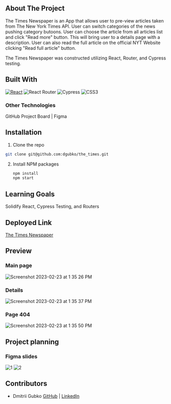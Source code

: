 ## About The Project

The Times Newspaper is an App that allows user to pre-view articles taken from The New York Times API. User can switch categories of the news pushing category butoons. User can choose the article from all articles list and click "Read more" button. This will bring user to a details page with a description. User can also read the full article on the official NYT Website clicking "Read full article" button.

The Times Newspaper was constructed utilizing React, Router, and Cypress testing.

## Built With

[![React][React.js]][React-url]
![React Router](https://img.shields.io/badge/React_Router-CA4245?style=for-the-badge&logo=react-router&logoColor=white)
![Cypress](https://img.shields.io/badge/-cypress-%23E5E5E5?style=for-the-badge&logo=cypress&logoColor=058a5e)
![CSS3](https://img.shields.io/badge/css3-%231572B6.svg?style=for-the-badge&logo=css3&logoColor=white)

### Other Technologies
GitHub Project Board | Figma 

## Installation

1. Clone the repo
  ```sh
  git clone git@github.com:dgubko/the_times.git
  ```
2. Install NPM packages
   ```sh
   npm install
   npm start
   ```
## Learning Goals

Solidify React, Cypress Testing, and Routers

## Deployed Link

[The Times Newspaper](https://the-times.vercel.app/)

## Preview
### Main page
![Screenshot 2023-02-23 at 1 35 26 PM](https://user-images.githubusercontent.com/105132801/221024634-8bf48bde-c01c-40cb-a2e1-76625a7e7d8a.png)

### Details
![Screenshot 2023-02-23 at 1 35 37 PM](https://user-images.githubusercontent.com/105132801/221024781-dd3f6242-08aa-4424-a700-753f757412a1.png)

### Page 404
![Screenshot 2023-02-23 at 1 35 50 PM](https://user-images.githubusercontent.com/105132801/221024830-77befa01-4cd1-48a9-9030-dbb2b58a1d39.png)

## Project planning
### Figma slides
![1](https://user-images.githubusercontent.com/105132801/221025136-8ca37168-15a6-4af9-a77e-0c250f5b2212.png)
![2](https://user-images.githubusercontent.com/105132801/221025164-2384b759-75c8-4788-aedd-5d4ab63b135d.png)

## Contributors

- Dmitrii Gubko [GitHub](https://github.com/dgubko) | [LinkedIn](https://www.linkedin.com/in/dmitrii-gubko)

<!-- MARKDOWN LINKS & IMAGES -->
[React.js]: https://img.shields.io/badge/React-20232A?style=for-the-badge&logo=react&logoColor=61DAFB
[React-url]: https://reactjs.org/

